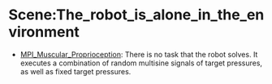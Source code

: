 # Scene:The_robot_is_alone_in_the_environment

- [MPI_Muscular_Proprioception](https://github.com/youliangtan/oxe_contrib/tree/main/pages/datasets/mpi_muscular_proprioception.md): There is no task that the robot solves. It executes a combination of random multisine signals of target pressures, as well as fixed target pressures.